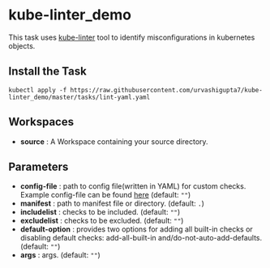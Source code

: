 # kube-linter_demo

This task uses [kube-linter](https://github.com/stackrox/kube-linter) tool to identify misconfigurations in kubernetes objects.

## Install the Task
`kubectl apply -f https://raw.githubusercontent.com/urvashigupta7/kube-linter_demo/master/tasks/lint-yaml.yaml`

## Workspaces
* **source** : A Workspace containing your source directory.

## Parameters
* **config-file** : path to config file(written in YAML) for custom checks. Example config-file can be found [here](https://github.com/mfosterrox/kube-linter-walkthrough/blob/main/configs/config_customChecks.yaml) (default: `""`) 
* **manifest** : path to manifest file or directory. (default: `.`)
* **includelist** : checks to be included. (default: `""`)
* **excludelist** : checks to be excluded. (default: `""`)
* **default-option** : provides two options for adding all built-in checks or disabling default checks: add-all-built-in and/do-not-auto-add-defaults.(default: `""`)
* **args** : args. (default: `""`)
